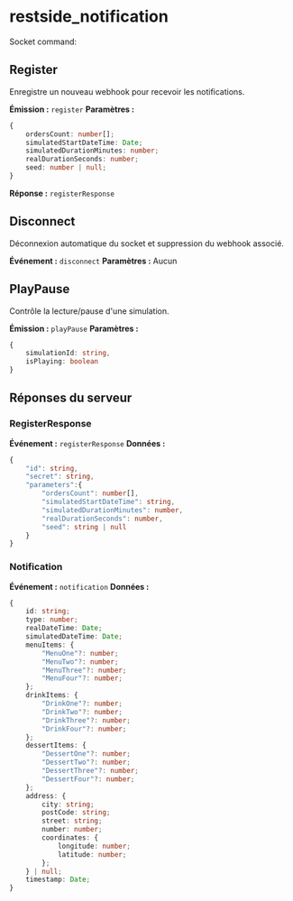 # restside_notification

Socket command:

## Register

Enregistre un nouveau webhook pour recevoir les notifications.

**Émission :** `register`
**Paramètres :** 
```typescript
{
    ordersCount: number[];
    simulatedStartDateTime: Date;
    simulatedDurationMinutes: number;
    realDurationSeconds: number;
    seed: number | null;
}
```
**Réponse :** `registerResponse`

## Disconnect

Déconnexion automatique du socket et suppression du webhook associé.

**Événement :** `disconnect`
**Paramètres :** Aucun

## PlayPause

Contrôle la lecture/pause d'une simulation.

**Émission :** `playPause`
**Paramètres :** 
```typescript
{
    simulationId: string,
    isPlaying: boolean
}
```

## Réponses du serveur

### RegisterResponse

**Événement :** `registerResponse`
**Données :** 
```typescript
{
    "id": string,
    "secret": string,
    "parameters":{
        "ordersCount": number[],
        "simulatedStartDateTime": string,
        "simulatedDurationMinutes": number,
        "realDurationSeconds": number,
        "seed": string | null
    }
}
```

### Notification
**Événement :** `notification`
**Données :** 
```typescript
{
    id: string;
    type: number;
    realDateTime: Date;
    simulatedDateTime: Date;
    menuItems: {
        "MenuOne"?: number;
        "MenuTwo"?: number;
        "MenuThree"?: number;
        "MenuFour"?: number;
    };
    drinkItems: {
        "DrinkOne"?: number;
        "DrinkTwo"?: number;
        "DrinkThree"?: number;
        "DrinkFour"?: number;
    };
    dessertItems: {
        "DessertOne"?: number;
        "DessertTwo"?: number;
        "DessertThree"?: number;
        "DessertFour"?: number;
    };
    address: {
        city: string;
        postCode: string;
        street: string;
        number: number;
        coordinates: {
            longitude: number;
            latitude: number;
        };
    } | null;
    timestamp: Date;
}
```
